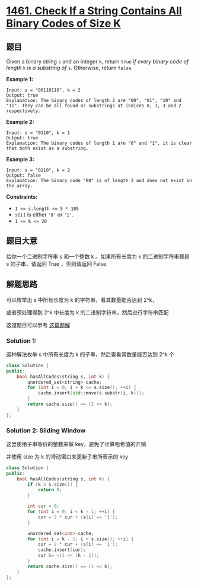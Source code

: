# [1461. Check If a String Contains All Binary Codes of Size K](https://leetcode.com/problems/check-if-a-string-contains-all-binary-codes-of-size-k/)

## 题目

Given a binary string `s` and an integer `k`, return `true` *if every binary code of length* `k` *is a substring of* `s`. Otherwise, return `false`.

 

**Example 1:**

```
Input: s = "00110110", k = 2
Output: true
Explanation: The binary codes of length 2 are "00", "01", "10" and "11". They can be all found as substrings at indices 0, 1, 3 and 2 respectively.
```

**Example 2:**

```
Input: s = "0110", k = 1
Output: true
Explanation: The binary codes of length 1 are "0" and "1", it is clear that both exist as a substring. 
```

**Example 3:**

```
Input: s = "0110", k = 2
Output: false
Explanation: The binary code "00" is of length 2 and does not exist in the array.
```

 

**Constraints:**

- `1 <= s.length <= 5 * 105`
- `s[i]` is either `'0'` or `'1'`.
- `1 <= k <= 20`

## 题目大意

给你一个二进制字符串 s 和一个整数 k 。如果所有长度为 k 的二进制字符串都是 s 的子串，请返回 True ，否则请返回 False 

## 解题思路

可以枚举出 s 中所有长度为 k 的字符串，看其数量能否达到 2^k，

或者预处理得到 2^k 中长度为 k 的二进制字符串，然后进行字符串匹配

这道题目可以参考 [这篇题解](https://leetcode.cn/problems/check-if-a-string-contains-all-binary-codes-of-size-k/solution/ha-xi-biao-zhong-cun-zi-fu-chuan-shi-jian-fu-za-du/)

### Solution 1:

这种解法枚举 s 中所有长度为 k 的子串，然后查看其数量能否达到 2^k 个

````c++
class Solution {
public:
    bool hasAllCodes(string s, int k) {
        unordered_set<string> cache;
        for (int i = 0; i + k <= s.size(); ++i) {
            cache.insert(std::move(s.substr(i, k)));
        }
        return cache.size() == (1 << k);
    }
};
````

### Solution 2: Sliding Window

这里使用子串等价的整数来做 key，避免了计算哈希值的开销

并使用 size 为 k 的滑动窗口来更新子串所表示的 key

````c++
class Solution {
public:
    bool hasAllCodes(string s, int k) {
        if (k > s.size()) {
            return 0;
        }

        int cur = 0;
        for (int i = 0; i < k - 1; ++i) {
            cur = 2 * cur + (s[i] == '1');
        }

        unordered_set<int> cache;
        for (int i = k - 1; i < s.size(); ++i) {
            cur = 2 * cur + (s[i] == '1');
            cache.insert(cur);
            cur &= ~(1 << (k - 1));
        }
        return cache.size() == (1 << k);
    }
};
````

